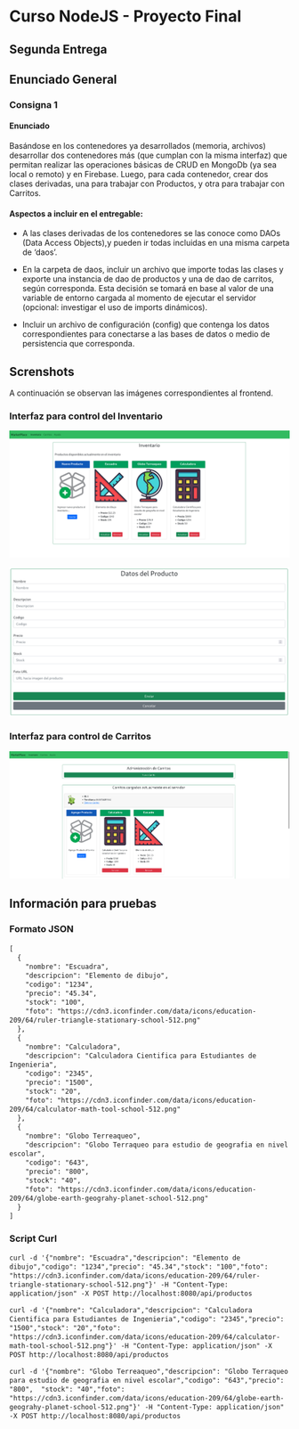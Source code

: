 # Curso NodeJS - Proyecto Final
## Segunda Entrega

## Enunciado General

### Consigna 1
#### Enunciado
Basándose en los contenedores ya desarrollados (memoria, archivos) desarrollar dos contenedores más (que cumplan con la misma interfaz) que permitan realizar las operaciones básicas de CRUD en MongoDb (ya sea local o remoto) y en Firebase. Luego, para cada contenedor, crear dos clases derivadas, una para trabajar con Productos, y otra para trabajar con Carritos.

#### Aspectos a incluir en el entregable:

* A las clases derivadas de los contenedores se las conoce como DAOs (Data Access Objects),y pueden ir todas incluidas en una misma carpeta de ‘daos’.

* En la carpeta de daos, incluir un archivo que importe todas las clases y exporte una instancia de dao de productos y una de dao de carritos, según corresponda. Esta decisión se tomará en base al valor de una variable de entorno cargada al momento de ejecutar el servidor (opcional: investigar el uso de imports dinámicos).

* Incluir un archivo de configuración (config) que contenga los datos correspondientes para conectarse a las bases de datos o medio de persistencia que corresponda.

## Screnshots
A continuación se observan las imágenes correspondientes al frontend.

### Interfaz para control del Inventario
![Inventario1](./inventario1.png)

![Inventario2](./inventario2.png)

### Interfaz para control de Carritos
![Carritos1](./carritos1.png)

## Información para pruebas
### Formato JSON
```
[
  {
    "nombre": "Escuadra",
    "descripcion": "Elemento de dibujo",
    "codigo": "1234",
    "precio": "45.34",
    "stock": "100",
    "foto": "https://cdn3.iconfinder.com/data/icons/education-209/64/ruler-triangle-stationary-school-512.png"
  },
  {
    "nombre": "Calculadora",
    "descripcion": "Calculadora Cientifica para Estudiantes de Ingenieria",
    "codigo": "2345",
    "precio": "1500",
    "stock": "20",
    "foto": "https://cdn3.iconfinder.com/data/icons/education-209/64/calculator-math-tool-school-512.png"
  },
  {
    "nombre": "Globo Terreaqueo",
    "descripcion": "Globo Terraqueo para estudio de geografia en nivel escolar",
    "codigo": "643",
    "precio": "800",
    "stock": "40",
    "foto": "https://cdn3.iconfinder.com/data/icons/education-209/64/globe-earth-geograhy-planet-school-512.png"
  }
]
```

### Script Curl
```
curl -d '{"nombre": "Escuadra","descripcion": "Elemento de dibujo","codigo": "1234","precio": "45.34","stock": "100","foto": "https://cdn3.iconfinder.com/data/icons/education-209/64/ruler-triangle-stationary-school-512.png"}' -H "Content-Type: application/json" -X POST http://localhost:8080/api/productos
```

```
curl -d '{"nombre": "Calculadora","descripcion": "Calculadora Cientifica para Estudiantes de Ingenieria","codigo": "2345","precio": "1500","stock": "20","foto": "https://cdn3.iconfinder.com/data/icons/education-209/64/calculator-math-tool-school-512.png"}' -H "Content-Type: application/json" -X POST http://localhost:8080/api/productos
```

```
curl -d '{"nombre": "Globo Terreaqueo","descripcion": "Globo Terraqueo para estudio de geografia en nivel escolar","codigo": "643","precio": "800",  "stock": "40","foto": "https://cdn3.iconfinder.com/data/icons/education-209/64/globe-earth-geograhy-planet-school-512.png"}' -H "Content-Type: application/json" -X POST http://localhost:8080/api/productos
```


